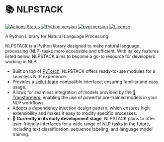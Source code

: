 # 📚 NLPSTACK

[![Actions Status](https://github.com/altescy/nlpstack/workflows/CI/badge.svg)](https://github.com/altescy/nlpstack/actions/workflows/ci.yml)
[![Python version](https://img.shields.io/pypi/pyversions/nlpstack)](https://github.com/altescy/nlpstack)
[![pypi version](https://img.shields.io/pypi/v/nlpstack)](https://pypi.org/project/nlpstack/)
[![License](https://img.shields.io/github/license/altescy/nlpstack)](https://github.com/altescy/nlpstack/blob/master/LICENSE)

A Python Library for Natural Language Processing

NLPSTACK is a Python library designed to make natural language processing (NLP) tasks more accessible and efficient.
With its key features listed below, NLPSTACK aims to become a go-to resource for developers working in NLP:

- Built on top of [PyTorch](https://pytorch.org/), NLPSTACK offers ready-to-use modules for a seamless NLP experience.
- Provides a [scikit-learn](https://scikit-learn.org/) compatible interface, ensuring familiar and easy usage.
- Allows for seamless integration of models provided by the [🤗 Transformers](https://github.com/huggingface/transformers), enabling the use of powerful pre-trained models in your NLP workflows.
- Adopts a dependency injection design pattern, which ensures high extensibility and makes it easy to modify specific processes.
- 🚧 **Currently in its early development stage**, NLPSTACK plans to offer user-friendly interfaces for a wide range of NLP tasks in the future, including text classification, sequence labeling, and language model training.
